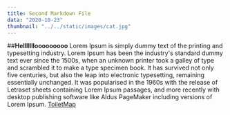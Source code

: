 ```yaml
---
title: Second Markdown File
data: "2020-10-23"
thumbnail: "../../static/images/cat.jpg"
---
```


##**Helllllllooooooooo**
Lorem Ipsum is simply dummy text of the printing and typesetting industry. Lorem Ipsum has been the industry's standard dummy text ever since the 1500s, when an unknown printer took a galley of type and scrambled it to make a type specimen book. It has survived not only five centuries, but also the leap into electronic typesetting, remaining essentially unchanged. It was popularised in the 1960s with the release of Letraset sheets containing Lorem Ipsum passages, and more recently with desktop publishing software like Aldus PageMaker including versions of Lorem Ipsum.
[ToiletMap](https://goo.gl/maps/So26aj7wJmgZ6sQq7)
